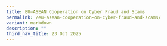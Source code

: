 ```yaml
---
title: EU–ASEAN Cooperation on Cyber Fraud and Scams
permalink: /eu-asean-cooperation-on-cyber-fraud-and-scams/
variant: markdown
description: ""
third_nav_title: 23 Oct 2025
---
```

